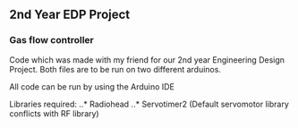 ## 2nd Year EDP Project
### Gas flow controller

Code which was made with my friend for our 2nd year Engineering Design Project. Both files are to be run on two different arduinos.

All code can be run by using the Arduino IDE

Libraries required:
..* Radiohead
..* Servotimer2 (Default servomotor library conflicts with RF library)
